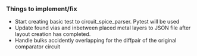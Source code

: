 ### Things to implement/fix
- Start creating basic test to circuit_spice_parser. Pytest will be used
- Update found vias and inbetween placed metal layers to JSON file after layout creation has completed.
- Handle bulks accidently overlapping for the diffpair of the original comparator circuit